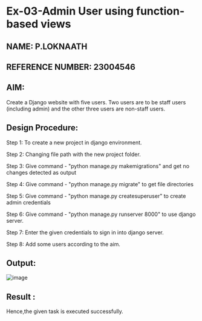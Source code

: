 # Ex-03-Admin User using function-based views
## NAME: P.LOKNAATH
## REFERENCE NUMBER: 23004546
## AIM:
Create a Django website with five users. Two users are to be staff users (including admin) and the other three users are non-staff users.

## Design Procedure:
Step 1:
To create a new project in django environment.

Step 2:
Changing file path with the new project folder.

Step 3:
Give command - "python manage.py makemigrations" and get no changes detected as output

Step 4:
Give command - "python manage.py migrate" to get file directories

Step 5:
Give command - "python manage.py createsuperuser" to create admin credentials

Step 6:
Give command - "python manage.py runserver 8000" to use django server.

Step 7:
Enter the given credentials to sign in into django server.

Step 8:
Add some users according to the aim.

## Output:
![image](https://github.com/Loknaath-sec/ODD2023-WT-Ex-02-Admin/assets/145742558/b4f08205-9996-4f00-a6b0-2918599276b0)

## Result :
Hence,the given task is executed successfully.

